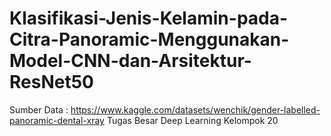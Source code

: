# Klasifikasi-Jenis-Kelamin-pada-Citra-Panoramic-Menggunakan-Model-CNN-dan-Arsitektur-ResNet50
Sumber Data : https://www.kaggle.com/datasets/wenchik/gender-labelled-panoramic-dental-xray
Tugas Besar Deep Learning
Kelompok 20 
